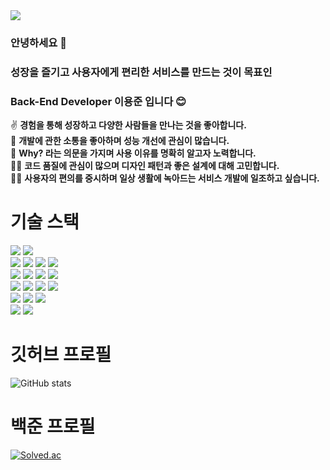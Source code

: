 <img src="https://capsule-render.vercel.app/api?type=waving&color=gradient&height=300&section=header&text=Hi%20I'm%20YongJun&fontSize=90" />

### 안녕하세요 👋
### 성장을 즐기고 사용자에게 편리한 서비스를 만드는 것이 목표인
### Back-End Developer 이용준 입니다 😊

✌ **경험을 통해 성장하고 다양한 사람들을 만나는 것을 좋아합니다.**<br>
🙌 **개발에 관한 소통을 좋아하며 성능 개선에 관심이 많습니다.**<br>
🤔 **Why? 라는 의문을 가지며 사용 이유를 명확히 알고자 노력합니다.**<br>
🏃‍♂️ **코드 품질에 관심이 많으며 디자인 패턴과 좋은 설계에 대해 고민합니다.**<br>
👨‍💻 **사용자의 편의를 중시하며 일상 생활에 녹아드는 서비스 개발에 일조하고 싶습니다.**<br>

# 기술 스택
<div align=left> 
  <img src="https://img.shields.io/badge/java-007396?style=for-the-badge&logo=java&logoColor=white"> 
  <img src="https://img.shields.io/badge/python-3776AB?style=for-the-badge&logo=python&logoColor=white"> 
  <br>
  
  <img src="https://img.shields.io/badge/Spring-6DB33F?style=for-the-badge&logo=spring&logoColor=white">
  <img src="https://img.shields.io/badge/Spring Boot-6DB33F?style=for-the-badge&logo=springboot&logoColor=white"> 
  <img src="https://img.shields.io/badge/Django-092E20?style=for-the-badge&logo=django&logoColor=white">
  <img src="https://img.shields.io/badge/Flask-000000?style=for-the-badge&logo=flask&logoColor=white">
  <br>

  <img src="https://img.shields.io/badge/Jpa-6DB33F?style=for-the-badge&logo=jpa&logoColor=white">
  <img src="https://img.shields.io/badge/Querydsl-6DB34F?style=for-the-badge&logo=querydsl&logoColor=white">
  <img src="https://img.shields.io/badge/Junit5-25A162?style=for-the-badge&logo=junit5&logoColor=white"> 
  <img src="https://img.shields.io/badge/Mybatis-DC382D?style=for-the-badge&logo=mybatis&logoColor=white">
  <br>

  <img src="https://img.shields.io/badge/mysql-4479A1?style=for-the-badge&logo=mysql&logoColor=white"> 
  <img src="https://img.shields.io/badge/mariaDB-003545?style=for-the-badge&logo=mariaDB&logoColor=white"> 
  <img src="https://img.shields.io/badge/mongoDB-47A248?style=for-the-badge&logo=MongoDB&logoColor=white">
  <img src="https://img.shields.io/badge/Redis-DC382D?style=for-the-badge&logo=redis&logoColor=white">
  <br>

  <img src="https://img.shields.io/badge/jenkins-D24939?style=for-the-badge&logo=jenkins&logoColor=white">
  <img src="https://img.shields.io/badge/docker-2496ED?style=for-the-badge&logo=docker&logoColor=white">
  <img src="https://img.shields.io/badge/nginx-009639?style=for-the-badge&logo=nginx&logoColor=white">
  <br>

   <img src="https://img.shields.io/badge/github-181717?style=for-the-badge&logo=github&logoColor=white">
  <img src="https://img.shields.io/badge/git-F05032?style=for-the-badge&logo=git&logoColor=white">
  <br>
</div>

# 깃허브 프로필
![GitHub stats](https://github-readme-stats.vercel.app/api?username=jjuny0310&show_icons=true&theme=radical)

# 백준 프로필
[![Solved.ac](http://mazassumnida.wtf/api/v2/generate_badge?boj=jjuny7712)](https://solved.ac/jjuny7712)
